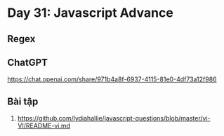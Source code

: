 # Day 31: Javascript Advance

## Regex

## ChatGPT

https://chat.openai.com/share/971b4a8f-6937-4115-81e0-4df73a12f986

## Bài tập

1. https://github.com/lydiahallie/javascript-questions/blob/master/vi-VI/README-vi.md